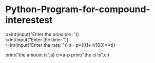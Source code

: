 # Python-Program-for-compound-interestest 
p=int(input("Enter the principle :"))  
t=int(input("Enter the time: "))  
r=int(input("Enter the rate: "))
a= p*(((1+ r/100)**t))

print("the amount is",a)
ci=a-p
print("the ci is",ci)

 
